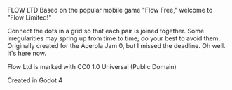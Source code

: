 FLOW LTD
Based on the popular mobile game "Flow Free," welcome to "Flow Limited!"

Connect the dots in a grid so that each pair is joined together.  Some irregularities may spring up from time to time; do your best to avoid them.
Originally created for the Acerola Jam 0, but I missed the deadline. Oh well. It's here now.

Flow Ltd is marked with CC0 1.0 Universal (Public Domain)

Created in Godot 4
